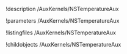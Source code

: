 !description /AuxKernels/NSTemperatureAux

!parameters /AuxKernels/NSTemperatureAux

!listingfiles /AuxKernels/NSTemperatureAux

!childobjects /AuxKernels/NSTemperatureAux
